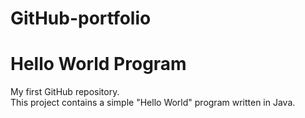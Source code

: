 # GitHub-portfolio
# Hello World Program
My first GitHub repository.  
This project contains a simple "Hello World" program written in Java.  
